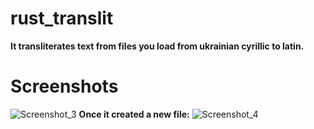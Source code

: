 # rust_translit
**It transliterates text from files you load from ukrainian cyrillic to latin.**
# Screenshots
![Screenshot_3](https://github.com/rather-cruel/rust_translit/assets/106997330/cfc83b5d-c3de-457c-b617-50273a62bac6)
**Once it created a new file:**
![Screenshot_4](https://github.com/rather-cruel/rust_translit/assets/106997330/ef0b9797-1fcd-48a0-9156-584c094adb0b)
